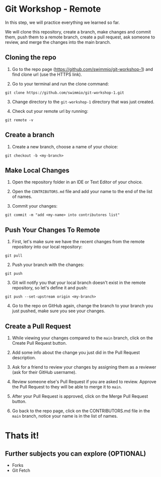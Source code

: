 Git Workshop - Remote
=========================

In this step, we will practice everything we learned so far.

We will clone this repository, create a branch, make changes and commit them, push them to a remote branch, create a pull request, ask someone to review, and merge the changes into the main branch.

## Cloning the repo

1. Go to the repo page (https://github.com/swimmio/git-workshop-1) and find clone url (use the HTTPS link).

2. Go to your terminal and run the clone command:

```
git clone https://github.com/swimmio/git-workshop-1.git
```

3. Change directory to the `git-workshop-1` directory that was just created.

4. Check out your remote url by running:

```
git remote -v
```

## Create a branch

1. Create a new branch, choose a name of your choice:

```
git checkout -b <my-branch>
```

## Make Local Changes

1. Open the repository folder in an IDE or Text Editor of your choice.

2. Open the `CONTRIBUTORS.md` file and add your name to the end of the list of names.

3. Commit your changes:

```
git commit -m "add <my-name> into contributores list"
```

## Push Your Changes To Remote

1. First, let's make sure we have the recent changes from the remote repository into our local repository:

```
git pull
```

2. Push your branch with the changes:

```
git push
```

3. Git will notify you that your local branch doesn't exist in the remote repository, so let's define it and push:

```
git push --set-upstream origin <my-branch>
```

4. Go to the repo on GitHub again, change the branch to your branch you just pushed, make sure you see your changes.

## Create a Pull Request

1. While viewing your changes compared to the `main` branch, click on the Create Pull Request button.

2. Add some info about the change you just did in the Pull Request description.

3. Ask for a friend to review your changes by assigning them as a reviewer (ask for their GitHub username).

4. Review someone else's Pull Request if you are asked to review. Approve the Pull Request to they will be able to merge it to `main`.

5. After your Pull Request is approved, click on the Merge Pull Request button.

6. Go back to the repo page, click on the CONTRIBUTORS.md file in the `main` branch, notice your name is in the list of names.

# Thats it!

## Further subjects you can explore (OPTIONAL)
- Forks
- Git Fetch

